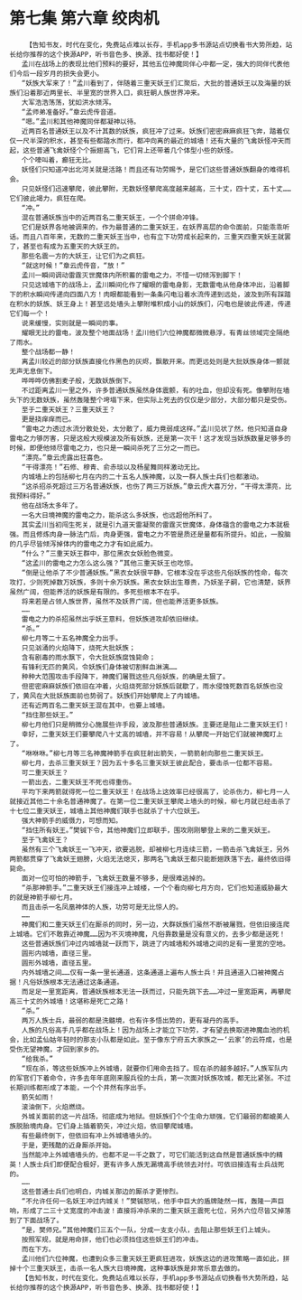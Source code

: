 # 第七集 第六章 绞肉机
        【告知书友，时代在变化，免费站点难以长存，手机app多书源站点切换看书大势所趋，站长给你推荐的这个换源APP，听书音色多、换源、找书都好使！】
       孟川在战场上的表现比他们预料的要好，其他五位神魔同伴心中都一定，强大的同伴代表他们今后一段岁月的损失会更小。
       “妖族大军来了！”孟川看到了，伴随着三重天妖王们汇聚后，大批的普通妖王以及海量的妖族们沿着那近两里长、半里宽的世界入口，疯狂朝人族世界冲来。
       大军浩浩荡荡，犹如洪水倾泻。
       “孟师弟准备好。”章云虎传音道。
       “嗯。”孟川和其他神魔同伴都凝神以待。
       近两百名普通妖王以及不计其数的妖族，疯狂冲了过来。妖族们密密麻麻疯狂飞奔，踏着仅仅一尺半深的积水，甚至有些都踏水而行，都冲向离的最近的城墙！还有大量的飞禽妖怪冲天而起，这些普通飞禽妖怪个个振翅高飞，它们背上还带着几个体型小些的妖怪。
       个个嚎叫着，癫狂无比。
       妖怪们只知道冲出北河关就是活路！而且还有功劳赐予，是它们这些普通妖族翻身的难得机会。
       只见妖怪们迅速攀爬，彼此攀附，无数妖怪攀爬高度越来越高，三十丈，四十丈，五十丈……它们彼此竭力，疯狂在爬。
       “冲。”
       混在普通妖族当中的近两百名二重天妖王，一个个拼命冲锋。
       它们是妖界各地被调来的，作为最普通的二重天妖王，在妖界高层的命令面前，只能乖乖听话。而且八百年来，无数的二重天妖王当中，也有立下功劳成长起来的，三重天四重天妖王就罢了，甚至也有成为五重天的大妖王的。
       那些名震一方的大妖王，让它们为之疯狂。
       “就这时候！”章云虎传音，“放！”
       孟川一瞬间调动雷霆灭世魔体内所积蓄的雷电之力，不惜一切倾泻到脚下！
       只见这城墙下的战场上，孟川瞬间化作了耀眼的雷电身影，无数雷电从他身体冲出，沿着脚下的积水瞬间传递向四面八方！肉眼都能看到一条条闪电沿着水流传递到远处，波及到所有踩踏在积水的妖族、妖王身上！甚至远处墙头上攀附堆积成小山的妖族们，闪电也是彼此传递，传递它们每一个！
       说来缓慢，实则就是一瞬间的事。
       耀眼无比的雷电，波及整个地面战场！孟川他们六位神魔都微微悬浮，有青丝领域完全隔绝了雨水。
       整个战场都一静！
       离孟川较近的部分妖族直接化作黑色的灰烬，飘散开来。而更远处则是大批妖族身体一颤就无声无息倒下。
       哗哗哗仿佛割麦子般，无数妖族倒下。
       不过距离孟川一里之外，许多普通妖族虽然身体震颤，有的吐血，但却没有死。像攀附在墙头下的无数妖族，虽然轰隆整个垮塌下来，但实际上死去的仅仅是少部分，大部分都只是受伤。
       至于二重天妖王？三重天妖王？
       更是挠痒痒而已。
       “雷电之力透过水流分散处处，太分散了，威力竟弱成这样。”孟川见状了然，他只知道自身雷电之力够厉害，只是这般大规模波及所有妖族，还是第一次干！这才发现当妖族数量足够多的时候，即便他倾尽雷电之力，也只是一瞬间杀死了三分之一而已。
       “漂亮。”章云虎露出狂喜色。
       “干得漂亮！”石修、穆青、俞赤琰以及杨星舞同样激动无比。
       内城墙上的包括柳七月在内的二十五名人族神魔，以及一群人族士兵们也都激动。
       “这杀招杀死超过三万名普通妖族，也伤了两三万妖族。”章云虎大喜万分，“干得太漂亮，比我预料得好。”
       他在战场太多年了。
       一名大日境神魔的雷电之力，能杀这么多妖族，也远超他所料了。
       其实孟川当初闯生死关，就是引九道天雷凝聚的雷霆灭世魔体，身体蕴含的雷电之力本就极强。而且修炼肉身一脉法门后，肉身更强，雷电之力不管是质还是量都有所提升。如此，一股脑的几乎尽皆倾泻掉体内的雷电之力才有如此威力。
       “什么？”三重天妖王群中，那位黑衣女妖脸色微变。
       “这孟川的雷电之力怎么这么强？”其他三重天妖王也吃惊。
       “倒是让他杀了不少普通妖族。”黑衣女妖很平静，它根本没在乎这些凡俗妖族的性命，每次攻打，少则死掉数万妖族，多则十余万妖族。黑衣女妖出生尊贵，乃妖圣子嗣，它也清楚，妖界虽然广阔，但能养活的妖族是有限的。多死些根本不在乎。
       将来若是占领人族世界，虽然不及妖界广阔，但也能养活更多妖族。
       ……
       雷电之力的杀招虽然出乎妖王意料，但妖族进攻却依旧继续。
       “杀。”
       柳七月等二十五名神魔全力出手。
       只见汹涌的火焰降下，烧死大批妖族；
       含有剧毒的雨水飘下，令大批妖族腐蚀毙命；
       有锋利无匹的黄风，令妖族们身体被切割鲜血淋漓……
       种种大范围攻击手段降下，神魔们屠戮这些凡俗妖族，的确是太狠了。
       但密密麻麻妖族们依旧在冲着，火焰烧死部分妖族后就歇了，雨水侵蚀死数百名妖族也没了，黄风在大批妖族面前也势弱了。妖族们开始攀爬上了内城墙。
       还有近两百名二重天妖王混在其中，也要上城墙。
       “挡住那些妖王。”
       柳七月他们只是稍微分心施展些许手段，波及那些普通妖族。主要还是阻止二重天妖王们！
       幸好，二重天妖王们要攀爬八十丈高的城墙，并不容易！从攀爬一开始它们就被神魔盯上了。
       “咻咻咻。”柳七月等三名神魔神箭手在疯狂射出箭矢，一箭箭射向那些二重天妖王。
       柳七月，去杀三重天妖王？因为五十多名三重天妖王彼此配合，要击杀一位都不容易。
       可二重天妖王？
       一箭出去，二重天妖王不死也得重伤。
       平均下来两箭就得死一位二重天妖王！在战场上这效率已经很高了，论杀伤力，柳七月一人就接近其他二十余名普通神魔了。在第一位二重天妖王攀爬上墙头的时候，柳七月就已经击杀了十七位二重天妖王，城墙上其他神魔们联手也就杀了十六位妖王。
       强大神箭手的威慑力，可想而知。
       “挡住所有妖王。”樊铖下令，其他神魔们立即联手，围攻刚刚攀登上来的二重天妖王。
       至于飞禽妖王？
       虽然有三个飞禽妖王一飞冲天，欲要逃脱，却被柳七月连续三箭，一箭击杀飞禽妖王，另外两箭都贯穿了飞禽妖王翅膀，火焰无法熄灭，那两名飞禽妖王都只能断翅跌落下去，最终依旧得毙命。
       面对一位可怕的神箭手，飞禽妖王数量不够多，是很难逃掉的。
       “杀那神箭手。”二重天妖王们接连冲上城楼，一个个看向柳七月方向，它们也知道威胁最大的就是神箭手柳七月。
       而且击杀一名凤凰神体的人族，功劳可是无比惊人的。
       ……
       神魔们和二重天妖王们在厮杀的同时，另一边，大群妖族们虽然不断被屠戮，但依旧接连爬上城墙。它们不敢靠近神魔……因为不灭境神魔，凡俗靠数量是没有意义的，去多少都是送死！
       这些普通妖族们冲过内城墙就一跃而下，跳进了内城墙和外城墙之间的足有一里宽的空地。
       圆形内城墙，直径三里。
       圆形外城墙，直径五里。
       内外城墙之间……仅有一条一里长通道，这条通道上遍布人族士兵！并且通道入口被神魔占据！凡俗妖族根本无法通过这条通道。
       而足足一里宽距离，普通妖族根本无法一跃而过，只能先跳下去……冲过一里宽距离，再攀爬高三十丈的外城墙！这堪称是死亡之路！
       “杀。”
       两万人族士兵，最弱的都是洗髓境，也有许多悟出势的，更有凝丹的高手。
       人族的凡俗高手几乎都在战场上！因为战场上才能立下功劳，才有望去换取进神魔血池的机会，比如孟仙姑年轻时的那支小队都是如此。至于像东宁府五大家族之一‘云家’的云符成，也是受伤无望神魔，才回到家乡的。
       “给我杀。”
       “现在杀，等这些妖族冲上外城墙，就要你们用命去挡了。现在杀的越多越好。”人族军队内的军官们下着命令，许多去年年底刚来服兵役的士兵，第一次面对妖族攻城，都无比紧张。不过长期训练都形成了本能，一个个井然有序出手。
       箭矢如雨！
       滚油倒下，火焰燃烧。
       外城关面前的这一片战场，彻底成为地狱。但妖族们个个生命力顽强，它们最弱的都媲美人族脱胎境肉身。它们身上插着箭矢，冲过火焰，依旧攀爬城墙。
       有些最终倒下，但依旧有冲上外城墙墙头的。
       于是，更残酷的近身厮杀开始。
       当然能冲上外城墙墙头的，也都不足一千之数了，可它们能活到这自然是普通妖族中的精英！人族士兵们即便配合极好，更有许多人族无漏境高手统领去对付。可依旧接连有士兵战死的。
       ……
       这些普通士兵们也明白，内城关那边的厮杀才更惨烈。
       “不允许任何一名妖王冲过内城关！”樊铖怒吼，他手中巨大的盾牌陡然一挥，轰隆一声巨响，形成了二三十丈宽度的冲击波！直接将冲杀来的二重天妖王震死七位，另外六位尽皆又掉落到了下面战场了。
       “是，樊师兄。”其他神魔们三五个一队，分成一支支小队，去阻止那些妖王们上城头。
       按照军规，就是用命拼，他们也必须挡住这些妖王们的冲击。
       而在下方。
       孟川他们六位神魔，也遭到众多三重天妖王更疯狂进攻，妖族这边的进攻策略一直如此，拼掉十个三重天妖王，击杀一名人族大日境神魔，这种事妖族是非常乐意去做的。
       【告知书友，时代在变化，免费站点难以长存，手机app多书源站点切换看书大势所趋，站长给你推荐的这个换源APP，听书音色多、换源、找书都好使！】